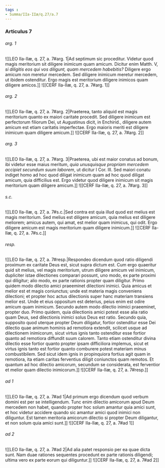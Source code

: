 ```yaml
---
tags : 
- Summa/IIa-IIæ/q.27/a.7
---
```


### Articulus 7

###### arg. 1
![[LEO IIa-IIæ, q. 27, a. 7#arg. 1|Ad septimum sic proceditur. Videtur quod magis meritorium sit diligere inimicum quam amicum. Dicitur enim Matth. V, *si diligitis eos qui vos diligunt, quam mercedem habebitis?* Diligere ergo amicum non meretur mercedem. Sed diligere inimicum meretur mercedem, ut ibidem ostenditur. Ergo magis est meritorium diligere inimicos quam diligere amicos.]]
![[CERF IIa-IIæ, q. 27, a. 7#arg. 1]]

###### arg. 2
![[LEO IIa-IIæ, q. 27, a. 7#arg. 2|Praeterea, tanto aliquid est magis meritorium quanto ex maiori caritate procedit. Sed diligere inimicum est perfectorum filiorum Dei, ut Augustinus dicit, in Enchirid., diligere autem amicum est etiam caritatis imperfectae. Ergo maioris meriti est diligere inimicum quam diligere amicum.]]
![[CERF IIa-IIæ, q. 27, a. 7#arg. 2]]

###### arg. 3
![[LEO IIa-IIæ, q. 27, a. 7#arg. 3|Praeterea, ubi est maior conatus ad bonum, ibi videtur esse maius meritum, *quia unusquisque propriam mercedem accipiet secundum suum laborem*, ut dicitur I Cor. III. Sed maiori conatu indiget homo ad hoc quod diligat inimicum quam ad hoc quod diligat amicum, quia difficilius est. Ergo videtur quod diligere inimicum sit magis meritorium quam diligere amicum.]]
![[CERF IIa-IIæ, q. 27, a. 7#arg. 3]]

###### s.c.
![[LEO IIa-IIæ, q. 27, a. 7#s.c.|Sed contra est quia illud quod est melius est magis meritorium. Sed melius est diligere amicum, quia melius est diligere meliorem; amicus autem, qui amat, est melior quam inimicus, qui odit. Ergo diligere amicum est magis meritorium quam diligere inimicum.]]
![[CERF IIa-IIæ, q. 27, a. 7#s.c.]]

###### resp.
![[LEO IIa-IIæ, q. 27, a. 7#resp.|Respondeo dicendum quod ratio diligendi proximum ex caritate Deus est, sicut supra dictum est. Cum ergo quaeritur quid sit melius, vel magis meritorium, utrum diligere amicum vel inimicum, dupliciter istae dilectiones comparari possunt, uno modo, ex parte proximi qui diligitur; alio modo, ex parte rationis propter quam diligitur. Primo quidem modo dilectio amici praeeminet dilectioni inimici. Quia amicus et melior est et magis coniunctus; unde est materia magis conveniens dilectioni; et propter hoc actus dilectionis super hanc materiam transiens melior est. Unde et eius oppositum est deterius, peius enim est odire amicum quam inimicum. Secundo autem modo dilectio inimici praeeminet, propter duo. Primo quidem, quia dilectionis amici potest esse alia ratio quam Deus, sed dilectionis inimici solus Deus est ratio. Secundo quia, supposito quod uterque propter Deum diligatur, fortior ostenditur esse Dei dilectio quae animum hominis ad remotiora extendit, scilicet usque ad dilectionem inimicorum, sicut virtus ignis tanto ostenditur esse fortior quanto ad remotiora diffundit suum calorem. Tanto etiam ostenditur divina dilectio esse fortior quanto propter ipsam difficiliora implemus, sicut et virtus ignis tanto est fortior quanto comburere potest materiam minus combustibilem. Sed sicut idem ignis in propinquiora fortius agit quam in remotiora, ita etiam caritas ferventius diligit coniunctos quam remotos. Et quantum ad hoc dilectio amicorum, secundum se considerata, est ferventior et melior quam dilectio inimicorum.]]
![[CERF IIa-IIæ, q. 27, a. 7#resp.]]

###### ad 1
![[LEO IIa-IIæ, q. 27, a. 7#ad 1|Ad primum ergo dicendum quod verbum domini est per se intelligendum. Tunc enim dilectio amicorum apud Deum mercedem non habet, quando propter hoc solum amantur quia amici sunt, et hoc videtur accidere quando sic amantur amici quod inimici non diliguntur. Est tamen meritoria amicorum dilectio si propter Deum diligantur, et non solum quia amici sunt.]]
![[CERF IIa-IIæ, q. 27, a. 7#ad 1]]

###### ad 2
![[LEO IIa-IIæ, q. 27, a. 7#ad 2|Ad alia patet responsio per ea quae dicta sunt. Nam duae rationes sequentes procedunt ex parte rationis diligendi; ultima vero ex parte eorum qui diliguntur.]]
![[CERF IIa-IIæ, q. 27, a. 7#ad 2]]

